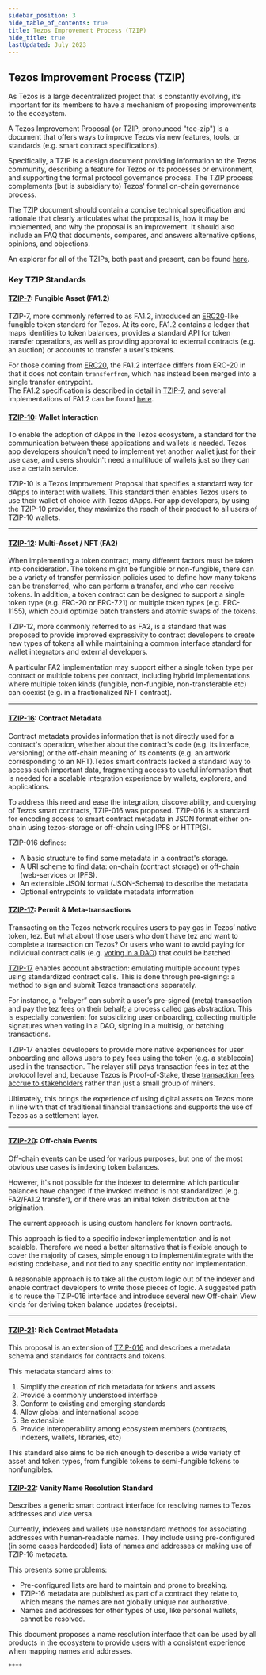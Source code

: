```yaml
---
sidebar_position: 3
hide_table_of_contents: true
title: Tezos Improvement Process (TZIP)
hide_title: true
lastUpdated: July 2023
---
```

## Tezos Improvement Process (TZIP)

As Tezos is a large decentralized project that is constantly evolving, it’s important for its members to have a mechanism of proposing improvements to the ecosystem. 

A Tezos Improvement Proposal \(or TZIP, pronounced "tee-zip"\) is a document that offers ways to improve Tezos via new features, tools, or standards \(e.g. smart contract specifications\).

Specifically, a TZIP is a design document providing information to the Tezos community, describing a feature for Tezos or its processes or environment, and supporting the formal protocol governance process. The TZIP process complements \(but is subsidiary to\) Tezos' formal on-chain governance process.

The TZIP document should contain a concise technical specification and rationale that clearly articulates what the proposal is, how it may be implemented, and why the proposal is an improvement. It should also include an FAQ that documents, compares, and answers alternative options, opinions, and objections.  
  
An explorer for all of the TZIPs, both past and present, can be found [here](https://tzip.tezosagora.org/).

### Key TZIP Standards

#### [**TZIP-7**](https://tzip.tezosagora.org/proposal/tzip-7/): Fungible Asset \(FA1.2\)

TZIP-7, more commonly referred to as FA1.2, introduced an [ERC20](https://eips.ethereum.org/EIPS/eip-20)-like fungible token standard for Tezos. At its core, FA1.2 contains a ledger that maps identities to token balances, provides a standard API for token transfer operations, as well as providing approval to external contracts \(e.g. an auction\) or accounts to transfer a user's tokens.

For those coming from [ERC20](https://eips.ethereum.org/EIPS/eip-20), the FA1.2 interface differs from ERC-20 in that it does not contain `transferfrom`, which has instead been merged into a single transfer entrypoint.   
The FA1.2 specification is described in detail in [TZIP-7](https://gitlab.com/tzip/tzip/blob/master/proposals/tzip-7/tzip-7.md), and several implementations of FA1.2 can be found [here](https://assets.tqtezos.com/docs/token-contracts/fa12/2-fa12-ligo/).



#### [**TZIP-10**](https://tzip.tezosagora.org/proposal/tzip-10/): Wallet Interaction

To enable the adoption of dApps in the Tezos ecosystem, a standard for the communication between these applications and wallets is needed. Tezos app developers shouldn't need to implement yet another wallet just for their use case, and users shouldn't need a multitude of wallets just so they can use a certain service.

TZIP-10 is a Tezos Improvement Proposal that specifies a standard way for dApps to interact with wallets. This standard then enables Tezos users to use their wallet of choice with Tezos dApps. For app developers, by using the TZIP-10 provider, they maximize the reach of their product to all users of TZIP-10 wallets.  
****

#### [**TZIP-12**](https://tzip.tezosagora.org/proposal/tzip-12/): Multi-Asset / NFT \(FA2\)

When implementing a token contract, many different factors must be taken into consideration. The tokens might be fungible or non-fungible, there can be a variety of transfer permission policies used to define how many tokens can be transferred, who can perform a transfer, and who can receive tokens. In addition, a token contract can be designed to support a single token type \(e.g. ERC-20 or ERC-721\) or multiple token types \(e.g. ERC-1155\), which could optimize batch transfers and atomic swaps of the tokens.

TZIP-12, more commonly referred to as FA2, is a standard that was proposed to provide improved expressivity to contract developers to create new types of tokens all while maintaining a common interface standard for wallet integrators and external developers.

A particular FA2 implementation may support either a single token type per contract or multiple tokens per contract, including hybrid implementations where multiple token kinds \(fungible, non-fungible, non-transferable etc\) can coexist \(e.g. in a fractionalized NFT contract\).  
****

#### [**TZIP-16**](https://tzip.tezosagora.org/proposal/tzip-16/): Contract Metadata

Contract metadata provides information that is not directly used for a contract's operation, whether about the contract's code \(e.g. its interface, versioning\) or the off-chain meaning of its contents \(e.g. an artwork corresponding to an NFT\).Tezos smart contracts lacked a standard way to access such important data, fragmenting access to useful information that is needed for a scalable integration experience by wallets, explorers, and applications.

To address this need and ease the integration, discoverability, and querying of Tezos smart contracts, TZIP-016 was proposed. TZIP-016 is a standard for encoding access to smart contract metadata in JSON format either on-chain using tezos-storage or off-chain using IPFS or HTTP\(S\).

TZIP-016 defines:

* A basic structure to find some metadata in a contract's storage.
* A URI scheme to find data: on-chain \(contract storage\) or off-chain \(web-services or IPFS\).
* An extensible JSON format \(JSON-Schema\) to describe the metadata 
* Optional entrypoints to validate metadata information 

#### [**TZIP-17**](https://tzip.tezosagora.org/proposal/tzip-17/): Permit & Meta-transactions

Transacting on the Tezos network requires users to pay gas in Tezos’ native token, tez. But what about those users who don’t have tez and want to complete a transaction on Tezos? Or users who want to avoid paying for individual contract calls \(e.g. [voting in a DAO](https://snapshot.page/)\) that could be batched

[TZIP-17](https://gitlab.com/tzip/tzip/-/blob/master/proposals/tzip-17/tzip-17.md) enables account abstraction: emulating multiple account types using standardized contract calls. This is done through pre-signing: a method to sign and submit Tezos transactions separately.

For instance, a “relayer” can submit a user’s pre-signed \(meta\) transaction and pay the tez fees on their behalf; a process called gas abstraction. This is especially convenient for subsidizing user onboarding, collecting multiple signatures when voting in a DAO, signing in a multisig, or batching transactions.

TZIP-17 enables developers to provide more native experiences for user onboarding and allows users to pay fees using the token \(e.g. a stablecoin\) used in the transaction. The relayer still pays transaction fees in tez at the protocol level and, because Tezos is Proof-of-Stake, these [transaction fees accrue to stakeholders](http://ex.rs/protocol-level-fees/) rather than just a small group of miners.

Ultimately, this brings the experience of using digital assets on Tezos more in line with that of traditional financial transactions and supports the use of Tezos as a settlement layer.  
****

#### [**TZIP-20**](https://tzip.tezosagora.org/proposal/tzip-20/): Off-chain Events

Off-chain events can be used for various purposes, but one of the most obvious use cases is indexing token balances.

However, it's not possible for the indexer to determine which particular balances have changed if the invoked method is not standardized \(e.g. FA2/FA1.2 transfer\), or if there was an initial token distribution at the origination.

The current approach is using custom handlers for known contracts. 

This approach is tied to a specific indexer implementation and is not scalable. Therefore we need a better alternative that is flexible enough to cover the majority of cases, simple enough to implement/integrate with the existing codebase, and not tied to any specific entity nor implementation.

A reasonable approach is to take all the custom logic out of the indexer and enable contract developers to write those pieces of logic. A suggested path is to reuse the TZIP-016 interface and introduce several new Off-chain View kinds for deriving token balance updates \(receipts\).  
****

#### [**TZIP-21**](https://tzip.tezosagora.org/proposal/tzip-21/): Rich Contract Metadata

This proposal is an extension of [TZIP-016](https://tzip.tezosagora.org/proposal/tzip-16/) and describes a metadata schema and standards for contracts and tokens.

This metadata standard aims to:

1. Simplify the creation of rich metadata for tokens and assets
2. Provide a commonly understood interface
3. Conform to existing and emerging standards
4. Allow global and international scope
5. Be extensible
6. Provide interoperability among ecosystem members \(contracts, indexers, wallets, libraries, etc\)

This standard also aims to be rich enough to describe a wide variety of asset and token types, from fungible tokens to semi-fungible tokens to nonfungibles.

#### [**TZIP-22**](https://gitlab.com/tezos/tzip/-/blob/master/proposals/tzip-22/tzip-22.md%20): Vanity Name Resolution Standard

Describes a generic smart contract interface for resolving names to Tezos addresses and vice versa.

Currently, indexers and wallets use nonstandard methods for associating addresses with human-readable names. They include using pre-configured \(in some cases hardcoded\) lists of names and addresses or making use of TZIP-16 metadata.

This presents some problems:

* Pre-configured lists are hard to maintain and prone to breaking.
* TZIP-16 metadata are published as part of a contract they relate to, which means the names are not globally unique nor authorative.
* Names and addresses for other types of use, like personal wallets, cannot be resolved.

This document proposes a name resolution interface that can be used by all products in the ecosystem to provide users with a consistent experience when mapping names and addresses.

\*\*\*\*

